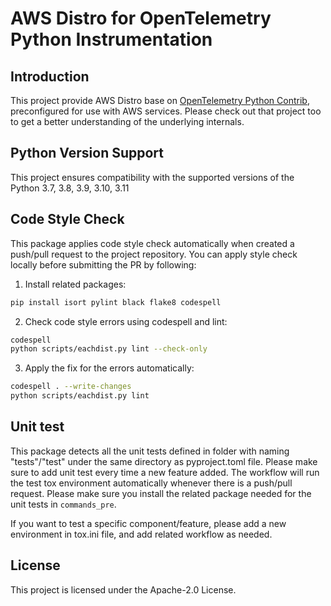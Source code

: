 # AWS Distro for OpenTelemetry Python Instrumentation

## Introduction

This project provide AWS Distro base on [OpenTelemetry Python Contrib](https://github.com/open-telemetry/opentelemetry-python-contrib),
preconfigured for use with AWS services. Please check out that project too to get a better
understanding of the underlying internals.

## Python Version Support
This project ensures compatibility with the supported versions of the Python 3.7, 3.8, 3.9, 3.10, 3.11

## Code Style Check

This package applies code style check automatically when created a push/pull request to the project repository. You can apply style check locally before submitting the PR by following:
1. Install related packages:
```sh
pip install isort pylint black flake8 codespell
```
2. Check code style errors using codespell and lint:
```sh
codespell
python scripts/eachdist.py lint --check-only
```
3. Apply the fix for the errors automatically:
```sh
codespell . --write-changes
python scripts/eachdist.py lint
```

## Unit test
This package detects all the unit tests defined in folder with naming "tests"/"test" under the same directory as pyproject.toml file. Please make sure to add unit test every time a new feature added. 
The workflow will run the test tox environment automatically whenever there is a push/pull request. Please make sure you install the related package needed for the unit tests in `commands_pre`.

If you want to test a specific component/feature, please add a new environment in tox.ini file, and add related workflow as needed.

## License

This project is licensed under the Apache-2.0 License.

